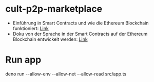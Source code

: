 # cult-p2p-marketplace

- Einführung in Smart Contracts und wie die Ethereum Blockchain funktioniert: [Link](https://docs.soliditylang.org/en/latest/introduction-to-smart-contracts.html#blockchain-basics)
- Doku von der Sprache in der Smart Contracts auf der Ethereum Blockchain entwickelt werden: [Link](https://docs.soliditylang.org/en/latest/)


# Run app
deno run --allow-env --allow-net --allow-read src/app.ts